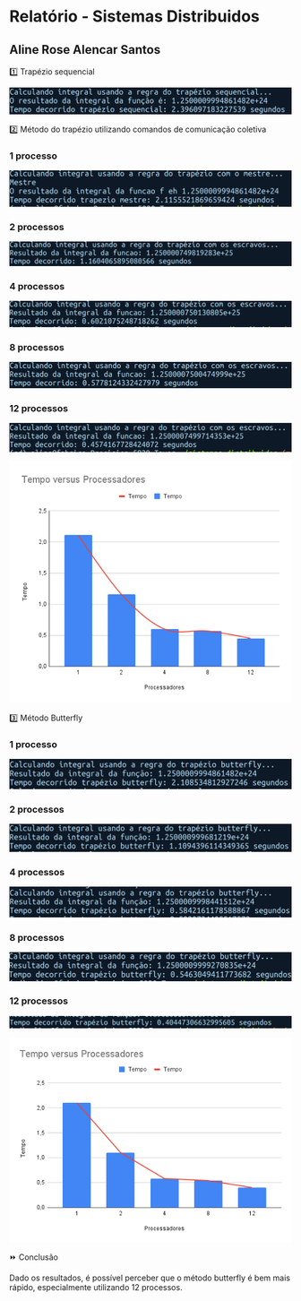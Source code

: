 # Relatório - Sistemas Distribuidos

## Aline Rose Alencar Santos

<aside>
1️⃣ Trapézio sequencial

</aside>

![Untitled](imagens/Untitled.png)

<aside>
2️⃣ Método do trapézio utilizando comandos de comunicação coletiva

</aside>

### 1 processo

![Untitled](imagens/Untitled%201.png)

### 2 processos

![Untitled](imagens/Untitled%202.png)

### 4 processos

![Untitled](imagens/Untitled%203.png)

### 8 processos

![Untitled](imagens/Untitled%204.png)

### 12 processos

![Untitled](imagens/Untitled%205.png)

![Tempo versus Processadores.png](imagens/Tempo_versus_Processadores.png)

<aside>
3️⃣ Método Butterfly

</aside>

### 1 processo

![Untitled](imagens/Untitled%206.png)

### 2 processos

![Untitled](imagens/Untitled%207.png)

### 4 processos

![Untitled](imagens/Untitled%208.png)

### 8 processos

![Untitled](imagens/Untitled%209.png)

### 12 processos

![Untitled](imagens/Untitled%2010.png)

![Tempo versus Processadores (1).png](imagens/Tempo_versus_Processadores_(1).png)

<aside>
⏩ Conclusão

</aside>

Dado os resultados, é possível perceber que o método butterfly é bem mais rápido, especialmente utilizando 12 processos.